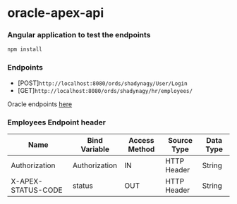 # oracle-apex-api

### Angular application to test the endpoints
```powershell
npm install
```

### Endpoints
- [POST]`http://localhost:8080/ords/shadynagy/User/Login` 
- [GET]`http://localhost:8080/ords/shadynagy/hr/employees/`

Oracle endpoints [here](https://github.com/ShadyNagy/oracle-apex-api/tree/main/oracle-sql)

### Employees Endpoint header
|Name|Bind Variable|Access Method|Source Type|Data Type|
|-|-|-|-|-|
|Authorization|Authorization|IN|HTTP Header|String|
|X-APEX-STATUS-CODE|status|OUT|HTTP Header|String|

